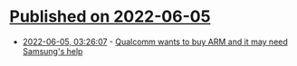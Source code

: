 # [Published on 2022-06-05](index.md)

* [2022-06-05, 03:26:07](https://news.ycombinator.com/item?id=31627724) - [Qualcomm wants to buy ARM and it may need Samsung's help](https://www.sammobile.com/news/qualcomm-wants-to-buy-arm-need-samsungs-help/)
